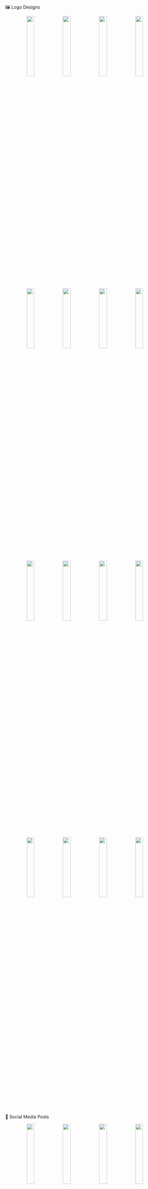 🖼️ Logo Designs
<p align="center">  <img src="https://github.com/user-attachments/assets/a3d72d44-60c0-487a-a612-4e96dc5ffa9a" width="22%" /> <img src="https://github.com/user-attachments/assets/05785e3b-f2e6-41be-b08d-7c53de1e620f" width="22%" /> <img src="https://github.com/user-attachments/assets/7f932633-4aaf-4472-ab22-f88295fc9a4e" width="22%" /> <img src="https://github.com/user-attachments/assets/8f180701-ed36-4f96-bf35-c37533c280d4" width="22%" /> <img src="https://github.com/user-attachments/assets/bf88f47f-8d39-4933-9082-42735dc2e425" width="22%" /> <img src="https://github.com/user-attachments/assets/b57b46b2-12df-4d56-ab86-894930e8ac4d" width="22%" /> <img src="https://github.com/user-attachments/assets/d479c66d-d5dc-42bf-ac0d-0db6ec81a0e7" width="22%" /> <img src="https://github.com/user-attachments/assets/bf88f47f-8d39-4933-9082-42735dc2e425" width="22%" /> <img src="https://github.com/user-attachments/assets/f5ac23f3-7758-4997-bdfb-28befe8f29c5" width="22%" /> <img src="https://github.com/user-attachments/assets/017147d5-b3c3-4f97-bae4-3fda2304e8ee" width="22%" /> <img src="https://github.com/user-attachments/assets/0f2eda6a-157e-40ba-8f10-c6738b9657dc" width="22%" />  <img src="https://github.com/user-attachments/assets/ac6a982a-0ade-409d-b0b2-e8936569e522" width="22%" />
</p> <p align="center"> <img src="https://github.com/user-attachments/assets/a8b38db5-74b6-4d1c-aa68-f13e57044ab6" width="22%" /> <img src="https://github.com/user-attachments/assets/42a0fb76-22cf-4341-8dab-094640e0d320" width="22%" /> <img src="https://github.com/user-attachments/assets/4e689817-7798-4bef-b0e9-08f6368be179" width="22%" /> <img src="https://github.com/user-attachments/assets/8ceccedd-2d6a-486c-84cc-cc0618a4a0c7" width="22%" /> </p>

📱 Social Media Posts

<p align="center"> <img src="https://github.com/user-attachments/assets/72bcf1ee-1384-4af6-ae8e-27fb3cc7b0b5" width="22%" /> <img src="https://github.com/user-attachments/assets/71e6730b-1d4c-4283-a9f4-caa613dd9803" width="22%" /> <img src="https://github.com/user-attachments/assets/bc80d532-b640-4fff-8e24-1613f32f5602" width="22%" /> <img src="https://github.com/user-attachments/assets/c6b10819-48cd-4762-9331-39e8191d871d" width="22%" /> </p> <p align="center"> <img src="https://github.com/user-attachments/assets/99ce5ede-d4e2-4375-b9c8-142a3a3849d4" width="22%" /> <img src="https://github.com/user-attachments/assets/8a66df38-0c61-4337-9ae3-1f4378095bf7" width="22%" /> <img src="https://github.com/user-attachments/assets/8418b103-6fd7-4616-b507-452c2b8f126a" width="22%" /> <img src="https://github.com/user-attachments/assets/9e437211-b857-44ec-ad96-3382d4d6f532" width="22%" /> <img src="https://github.com/user-attachments/assets/9e437211-b857-44ec-ad96-3382d4d6f532" width="22%" /> <img src="https://github.com/user-attachments/assets/9e437211-b857-44ec-ad96-3382d4d6f532" width="22%" /> </p>

<p align="center"> <img src="https://github.com/user-attachments/assets/7f84ee34-efb5-4288-abb2-107d1e57090c" width="22%" /> <img src="https://github.com/user-attachments/assets/6c1d739a-ee25-4b78-b9f5-84484d0407bd" width="22%" /> <img src="https://github.com/user-attachments/assets/95d0d8f8-31ea-43d3-8858-7ecfe8ebab8c" width="22%" /> <img src="https://github.com/user-attachments/assets/b2980b33-9e60-4f1c-9dd2-4accea65788f" width="22%" /> </p> <p align="center"> <img src="https://github.com/user-attachments/assets/62c3935a-9c3c-4d76-bbd5-cd90728d1851" width="22%" /> <img src="https://github.com/user-attachments/assets/30e2268f-7ab8-4cb6-bb0a-9a484dd1a4c9" width="22%" /> <img src="https://github.com/user-attachments/assets/2148d15f-9713-4851-a37f-e4a794c73031" width="22%" /> <img src="https://github.com/user-attachments/assets/24aec4e6-a107-402d-98c7-4118fcf296e5" width="22%" /> </p>

🧾 Posters & Banners

<p align="center"> <img src="https://github.com/user-attachments/assets/09c7bdff-8111-4537-bbdf-6e2699e9615f" width="32%" /> <img src="https://github.com/user-attachments/assets/91c0b380-b008-4fe6-ab05-f022ff1da209" width="32%" /> <img src="https://github.com/user-attachments/assets/10e47dbe-b020-4bd1-acf6-8d4227e13a0c" width="32%" /> </p>


